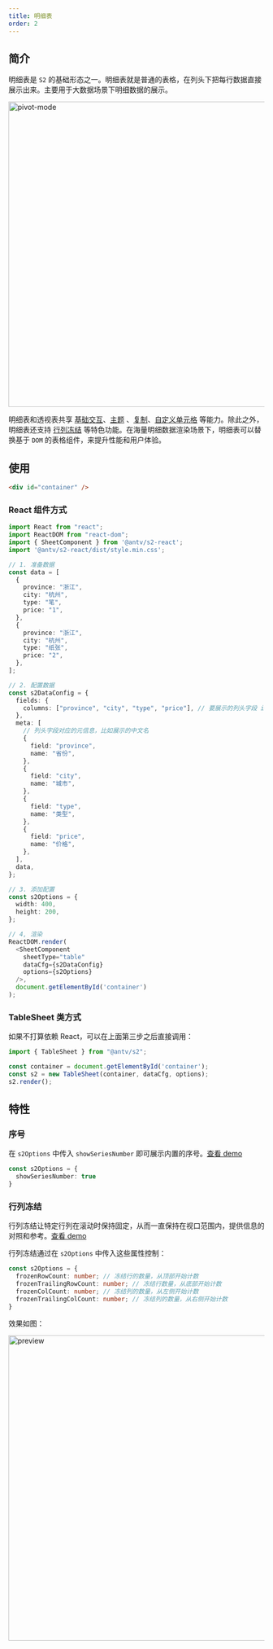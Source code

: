 ```yaml
---
title: 明细表
order: 2
---
```


## 简介

明细表是 `S2` 的基础形态之一。明细表就是普通的表格，在列头下把每行数据直接展示出来。主要用于大数据场景下明细数据的展示。

<img alt="pivot-mode" src="https://gw.alipayobjects.com/mdn/rms_56cbb2/afts/img/A*PmpvRrcBEbMAAAAAAAAAAAAAARQnAQ" width="600" />

明细表和透视表共享 [基础交互](/manual/advanced/interaction/basic)、[主题](/manual/basic/theme) 、[复制](/manual/basic/analysis/export)、[自定义单元格](/manual/advanced/custom/hook) 等能力。除此之外，明细表还支持 [行列冻结](/examples/interaction/basic#froze) 等特色功能。在海量明细数据渲染场景下，明细表可以替换基于 `DOM` 的表格组件，来提升性能和用户体验。

## 使用

```html
<div id="container" />
```

### React 组件方式

```typescript
import React from "react";
import ReactDOM from "react-dom";
import { SheetComponent } from '@antv/s2-react';
import '@antv/s2-react/dist/style.min.css';

// 1. 准备数据
const data = [
  {
    province: "浙江",
    city: "杭州",
    type: "笔",
    price: "1",
  },
  {
    province: "浙江",
    city: "杭州",
    type: "纸张",
    price: "2",
  },
];

// 2. 配置数据
const s2DataConfig = {
  fields: {
    columns: ["province", "city", "type", "price"], // 要展示的列头字段 id 列表
  },
  meta: [
    // 列头字段对应的元信息，比如展示的中文名
    {
      field: "province",
      name: "省份",
    },
    {
      field: "city",
      name: "城市",
    },
    {
      field: "type",
      name: "类型",
    },
    {
      field: "price",
      name: "价格",
    },
  ],
  data,
};

// 3. 添加配置
const s2Options = {
  width: 400,
  height: 200,
};

// 4, 渲染
ReactDOM.render(
  <SheetComponent
    sheetType="table"
    dataCfg={s2DataConfig}
    options={s2Options}
  />,
  document.getElementById('container')
);
```

### TableSheet 类方式

如果不打算依赖 React，可以在上面第三步之后直接调用：

```ts
import { TableSheet } from "@antv/s2";

const container = document.getElementById('container');
const s2 = new TableSheet(container, dataCfg, options);
s2.render();
```

## 特性

### 序号

在 `s2Options` 中传入 `showSeriesNumber` 即可展示内置的序号。[查看 demo](/examples/basic/table#table)

```ts
const s2Options = {
  showSeriesNumber: true
}
```

### 行列冻结

行列冻结让特定行列在滚动时保持固定，从而一直保持在视口范围内，提供信息的对照和参考。[查看 demo](/examples/interaction/basic#frozen)

行列冻结通过在 `s2Options` 中传入这些属性控制：

```ts
const s2Options = {
  frozenRowCount: number; // 冻结行的数量，从顶部开始计数
  frozenTrailingRowCount: number; // 冻结行数量，从底部开始计数
  frozenColCount: number; // 冻结列的数量，从左侧开始计数
  frozenTrailingColCount: number; // 冻结列的数量，从右侧开始计数
}
```

效果如图：

<img src="https://gw.alipayobjects.com/mdn/rms_56cbb2/afts/img/A*tZkOSqYWVFQAAAAAAAAAAAAAARQnAQ" width="600" alt="preview" />

<Playground path='interaction/basic/demo/frozen.ts' rid='container' height='300'></playground>
